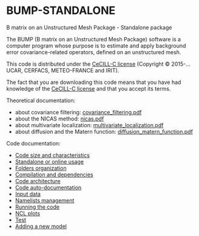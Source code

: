 # BUMP-STANDALONE
B matrix on an Unstructured Mesh Package - Standalone package

The BUMP (B matrix on an Unstructured Mesh Package) software is a computer program whose purpose is to estimate and apply background error covariance-related operators, defined on an unstructured mesh.

This code is distributed under the [CeCILL-C license](http://www.cecill.info/licences/Licence_CeCILL-C_V1-en.html) (Copyright © 2015-... UCAR, CERFACS, METEO-FRANCE and IRIT).

The fact that you are downloading this code means that you have had knowledge of the [CeCILL-C license](http://www.cecill.info/licences/Licence_CeCILL-C_V1-en.html) and that you accept its terms.

Theoretical documentation:
 - about covariance filtering: [covariance_filtering.pdf](doc/pdf/covariance_filtering.pdf)
 - about the NICAS method: [nicas.pdf](doc/pdf/nicas.pdf)
 - about multivariate localization: [multivariate_localization.pdf](doc/pdf/multivariate_localization.pdf)
 - about diffusion and the Matern function: [diffusion_matern_function.pdf](doc/pdf/diffusion_matern_function.pdf)

Code documentation:
 - [Code size and characteristics](saber/doc/bump/CLOC_REPORT.md)
 - [Standalone or online usage](saber/doc/bump/standalone_or_online_usage.md)
 - [Folders organization](saber/doc/bump/folders_organization.md)
 - [Compilation and dependencies](saber/doc/bump/compilation_and_dependencies.md)
 - [Code architecture](saber/doc/bump/code_architecture.md)
 - [Code auto-documentation](saber/doc/bump/code_autodoc.md)
 - [Input data](saber/doc/bump/input_data.md)
 - [Namelists management](saber/doc/bump/namelist_management.md)
 - [Running the code](saber/doc/bump/running_the_code.md)
 - [NCL plots](saber/doc/bump/ncl_plots.md)
 - [Test](saber/doc/bump/test.md)
 - [Adding a new model](saber/doc/bump/adding_a_new_model.md)
